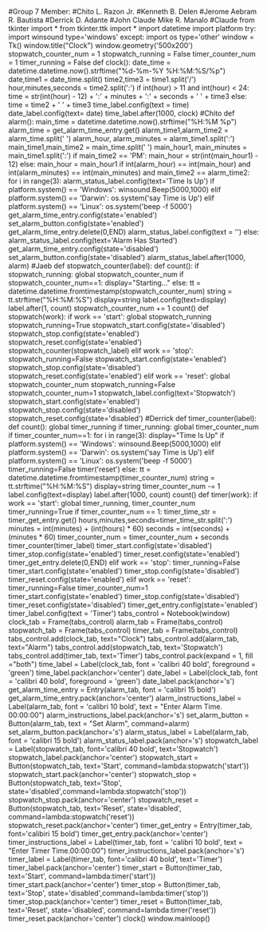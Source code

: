 #Group 7 Member:
#Chito L. Razon Jr.
#Kenneth B. Delen
#Jerome Aebram R. Bautista
#Derrick D. Adante
#John Claude Mike R. Manalo
#Claude
from tkinter import *
from tkinter.ttk import *
import datetime
import platform
try:
        import winsound
        type='windows'
except:
        import os
        type='other'
window = Tk()
window.title("Clock")
window.geometry('500x200')
stopwatch_counter_num = 1
stopwatch_running = False
timer_counter_num = 1
timer_running = False
def clock():
        date_time = datetime.datetime.now().strftime("%d-%m-%Y %H:%M:%S/%p")
        date,time1 = date_time.split()
        time2,time3 = time1.split('/')
        hour,minutes,seconds =  time2.split(':')
        if int(hour) > 11 and int(hour) < 24:
                time = str(int(hour) - 12) + ':' + minutes + ':' + seconds + ' ' + time3
        else:
                time = time2 + ' ' + time3
        time_label.config(text = time)
        date_label.config(text= date)
        time_label.after(1000, clock)
#Chito
def alarm():
        main_time = datetime.datetime.now().strftime("%H:%M %p")
        alarm_time = get_alarm_time_entry.get()
        alarm_time1,alarm_time2 = alarm_time.split(' ')
        alarm_hour, alarm_minutes = alarm_time1.split(':')
        main_time1,main_time2 = main_time.split(' ')
        main_hour1, main_minutes = main_time1.split(':')
        if main_time2 == 'PM':
                main_hour = str(int(main_hour1) - 12)
        else:
                main_hour = main_hour1
        if int(alarm_hour) == int(main_hour) and int(alarm_minutes) == int(main_minutes) and main_time2 == alarm_time2:
                for i in range(3):
                        alarm_status_label.config(text='Time Is Up')
                        if platform.system() == 'Windows':
                                winsound.Beep(5000,1000)
                        elif platform.system() == 'Darwin':
                                os.system('say Time is Up')
                        elif platform.system() == 'Linux':
                                os.system('beep -f 5000')
                get_alarm_time_entry.config(state='enabled')
                set_alarm_button.config(state='enabled')
                get_alarm_time_entry.delete(0,END)
                alarm_status_label.config(text = '')
        else:
                alarm_status_label.config(text='Alarm Has Started')
                get_alarm_time_entry.config(state='disabled')
                set_alarm_button.config(state='disabled')
        alarm_status_label.after(1000, alarm)
#Jaeb
def stopwatch_counter(label):
        def count():
                if stopwatch_running:
                        global stopwatch_counter_num
                        if stopwatch_counter_num==1:
                                display="Starting..."
                        else:
                                tt = datetime.datetime.fromtimestamp(stopwatch_counter_num)
                                string = tt.strftime("%H:%M:%S")
                                display=string
                        label.config(text=display)
                        label.after(1, count)
                        stopwatch_counter_num += 1
        count()
def stopwatch(work):
         if work == 'start':
                 global stopwatch_running
                 stopwatch_running=True
                 stopwatch_start.config(state='disabled')
                 stopwatch_stop.config(state='enabled')
                 stopwatch_reset.config(state='enabled')
                 stopwatch_counter(stopwatch_label)
         elif work == 'stop':
                 stopwatch_running=False
                 stopwatch_start.config(state='enabled')
                 stopwatch_stop.config(state='disabled')
                 stopwatch_reset.config(state='enabled')
         elif work == 'reset':
                 global stopwatch_counter_num
                 stopwatch_running=False
                 stopwatch_counter_num=1
                 stopwatch_label.config(text='Stopwatch')
                 stopwatch_start.config(state='enabled')
                 stopwatch_stop.config(state='disabled')
                 stopwatch_reset.config(state='disabled')
#Derrick
def timer_counter(label):
        def count():
                global timer_running
                if timer_running:
                        global timer_counter_num
                        if timer_counter_num==1:
                            for i in range(3):
                                    display="Time Is Up"
                                    if platform.system() == 'Windows':
                                        winsound.Beep(5000,1000)
                                    elif platform.system() == 'Darwin':
                                        os.system('say Time is Up')
                                    elif platform.system() == 'Linux':
                                        os.system('beep -f 5000')
                            timer_running=False
                            timer('reset')
                        else:
                                tt = datetime.datetime.fromtimestamp(timer_counter_num)
                                string = tt.strftime("%H:%M:%S")
                                display=string
                                timer_counter_num -= 1
                        label.config(text=display)
                        label.after(1000, count)
        count()
def timer(work):
         if work == 'start':
                 global timer_running, timer_counter_num
                 timer_running=True
                 if timer_counter_num == 1:
                         timer_time_str = timer_get_entry.get()
                         hours,minutes,seconds=timer_time_str.split(':')
                         minutes = int(minutes)  + (int(hours) * 60)
                         seconds = int(seconds) + (minutes * 60)
                         timer_counter_num = timer_counter_num + seconds
                 timer_counter(timer_label)
                 timer_start.config(state='disabled')
                 timer_stop.config(state='enabled')
                 timer_reset.config(state='enabled')
                 timer_get_entry.delete(0,END)
         elif work == 'stop':
                 timer_running=False
                 timer_start.config(state='enabled')
                 timer_stop.config(state='disabled')
                 timer_reset.config(state='enabled')
         elif work == 'reset':
                 timer_running=False
                 timer_counter_num=1
                 timer_start.config(state='enabled')
                 timer_stop.config(state='disabled')
                 timer_reset.config(state='disabled')
                 timer_get_entry.config(state='enabled')
                 timer_label.config(text = 'Timer')
tabs_control = Notebook(window)
clock_tab = Frame(tabs_control)
alarm_tab = Frame(tabs_control)
stopwatch_tab = Frame(tabs_control)
timer_tab = Frame(tabs_control)
tabs_control.add(clock_tab, text="Clock")
tabs_control.add(alarm_tab, text="Alarm")
tabs_control.add(stopwatch_tab, text='Stopwatch')
tabs_control.add(timer_tab, text='Timer')
tabs_control.pack(expand = 1, fill ="both")
time_label = Label(clock_tab, font = 'calibri 40 bold', foreground = 'green')
time_label.pack(anchor='center')
date_label = Label(clock_tab, font = 'calibri 40 bold', foreground = 'green')
date_label.pack(anchor='s')
get_alarm_time_entry = Entry(alarm_tab, font = 'calibri 15 bold')
get_alarm_time_entry.pack(anchor='center')
alarm_instructions_label = Label(alarm_tab, font = 'calibri 10 bold', text = "Enter Alarm Time. 00:00:00")
alarm_instructions_label.pack(anchor='s')
set_alarm_button = Button(alarm_tab, text = "Set Alarm", command=alarm)
set_alarm_button.pack(anchor='s')
alarm_status_label = Label(alarm_tab, font = 'calibri 15 bold')
alarm_status_label.pack(anchor='s')
stopwatch_label = Label(stopwatch_tab, font='calibri 40 bold', text='Stopwatch')
stopwatch_label.pack(anchor='center')
stopwatch_start = Button(stopwatch_tab, text='Start', command=lambda:stopwatch('start'))
stopwatch_start.pack(anchor='center')
stopwatch_stop = Button(stopwatch_tab, text='Stop', state='disabled',command=lambda:stopwatch('stop'))
stopwatch_stop.pack(anchor='center')
stopwatch_reset = Button(stopwatch_tab, text='Reset', state='disabled', command=lambda:stopwatch('reset'))
stopwatch_reset.pack(anchor='center')
timer_get_entry = Entry(timer_tab, font='calibiri 15 bold')
timer_get_entry.pack(anchor='center')
timer_instructions_label = Label(timer_tab, font = 'calibri 10 bold', text = "Enter Timer Time.00:00:00")
timer_instructions_label.pack(anchor='s')
timer_label = Label(timer_tab, font='calibri 40 bold', text='Timer')
timer_label.pack(anchor='center')
timer_start = Button(timer_tab, text='Start', command=lambda:timer('start'))
timer_start.pack(anchor='center')
timer_stop = Button(timer_tab, text='Stop', state='disabled',command=lambda:timer('stop'))
timer_stop.pack(anchor='center')
timer_reset = Button(timer_tab, text='Reset', state='disabled', command=lambda:timer('reset'))
timer_reset.pack(anchor='center')
clock()
window.mainloop()
